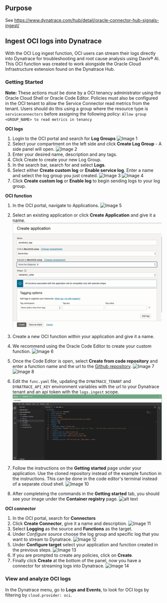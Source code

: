 ## Purpose
See https://www.dynatrace.com/hub/detail/oracle-connector-hub-signals-ingest/

## Ingest OCI logs into Dynatrace
With the OCI Log ingest function, OCI users can stream their logs directly into Dynatrace for troubleshooting and root cause analysis using Davis® AI.  
This OCI function was created to work alongside the Oracle Cloud Infrastructure extension found on the Dynatrace Hub.

### Getting Started
**Note:** These actions must be done by a OCI tenancy administrator using the Oracle Cloud Shell or Oracle Code Editor.
Policies must also be configured in the OCI tenant to allow the Service Connector read metrics from the tenant. Users should do this using a group where the resource type is `serviceconnectors` before assigning the following policy: 
`Allow group <GROUP_NAME> to read metrics in tenancy`

**OCI logs**    
1. Login to the OCI portal and search for **Log Groups**
![Image 1](images/image.png)
1. Select your compartment on the left side and click **Create Log Group** - A side panel will open.
![Image 2](images/image-1.png)
2. Enter your desired name, description and any tags.
3. Click Create to create your new Log Group.
4. In the search bar, search for and select **Logs**.
5. Select either **Create custom log** or **Enable service log**. Enter a name and select the log group you just created.
![Image 3](images/image-3.png)
![Image 4](images/image-2.png)
6. Click **Create custom log** or **Enable log** to begin sending logs to your log group.

**OCI function**
1. In the OCI portal, navigate to Applications.
![Image 5](images/image-4.png)
2. Select an existing application or click **Create Application** and give it a name.
![alt text](images/image-16.png)
3. Create a new OCI function within your application and give it a name. 
4. We recommend using the Oracle Code Editor to create your custom function. 
![Image 6](images/oci_functions.PNG)
5. Once the Code Editor is open, select **Create from code repository** and enter a function name and the url to the [Github repository](https://github.com/Moviri/oci-log-ingestion). 
![Image 7](images/image-7.png)
![Image 8](images/image-9.png)

6. Edit the `func.yaml` file, updating the `DYNATRACE_TENANT` and `DYNATRACE_API_KEY` environment variables with the url to your Dynatrace tenant and an api token with the `logs.ingest` scope.
![Image 9](images/image-10.png)
7. Follow the instructions on the **Getting started** page under your application. Use the cloned repository instead of the example function in the instructions. This can be done in the code editor's terminal instead of a separate cloud shell.
![Image 10](images/image-11.png) 
8. After completeing the commands in the **Getting started** tab, you should see your image under the **Container registry** page.
![alt text](images/image-15.png)


**OCI connector**
1. In the OCI portal, search for **Connectors**
2. Click **Create Connector**, give it a name and description.
![Image 11](images/image-12.png)
3. Select **Logging** as the source and **Functions** as the target.
4. Under *Configure source* choose the log group and specific log that you want to stream to Dynatrace.
![Image 12](images/oci_create_connector.PNG)
5. Under **Configure target** select your application and function created in the previous steps.
![Image 13](images/image-13.png)
6. If you are prompted to create any policies, click on **Create**.
7. Finally click **Create** at the bottom of the panel, now you have a connector for streaming logs into Dynatrace. 
![Image 14](images/image-14.png)

### View and analyze OCI logs 
In the Dynatrace menu, go to **Logs and Events**, to look for OCI logs by filtering by `cloud.provider: oci`.

